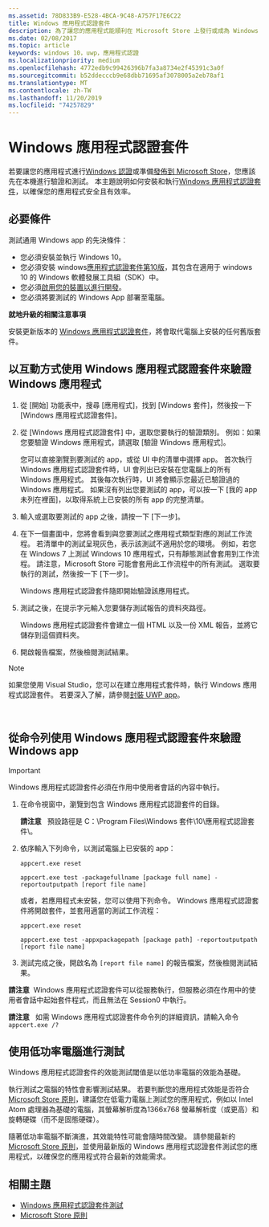 ```yaml
---
ms.assetid: 78D833B9-E528-4BCA-9C48-A757F17E6C22
title: Windows 應用程式認證套件
description: 為了讓您的應用程式能順利在 Microsoft Store 上發行或成為 Windows 認證，請在送出以進行認證之前，先在本機進行驗證和測試。 本主題示範如何安裝和執行 Windows 應用程式認證套件。
ms.date: 02/08/2017
ms.topic: article
keywords: windows 10，uwp，應用程式認證
ms.localizationpriority: medium
ms.openlocfilehash: 4772edb9c99426396b7fa3a8734e2f45391c3a0f
ms.sourcegitcommit: b52ddecccb9e68dbb71695af3078005a2eb78af1
ms.translationtype: MT
ms.contentlocale: zh-TW
ms.lasthandoff: 11/20/2019
ms.locfileid: "74257829"
---
```

# <a name="windows-app-certification-kit"></a>Windows 應用程式認證套件



若要讓您的應用程式進行[Windows 認證](https://msdn.microsoft.com/windows/desktop/jj134964.aspx)或準備[發佈到 Microsoft Store](https://docs.microsoft.com/windows/uwp/publish/app-submissions)，您應該先在本機進行驗證和測試。 本主題說明如何安裝和執行[Windows 應用程式認證套件](https://msdn.microsoft.com/en-US/windows/apps/bg127575)，以確保您的應用程式安全且有效率。

## <a name="prerequisites"></a>必要條件

測試通用 Windows app 的先決條件：

-   您必須安裝並執行 Windows 10。
-   您必須安裝 windows[應用程式認證套件第10版]( https://go.microsoft.com/fwlink/p/?LinkID=309666)，其包含在適用于 windows 10 的 Windows 軟體發展工具組（SDK）中。
-   您必須[啟用您的裝置以進行開發](https://docs.microsoft.com/windows/uwp/get-started/enable-your-device-for-development)。
-   您必須將要測試的 Windows App 部署至電腦。

**就地升級的相關注意事項**

安裝更新版本的 [Windows 應用程式認證套件]( https://go.microsoft.com/fwlink/p/?LinkID=309666)，將會取代電腦上安裝的任何舊版套件。

## <a name="validate-your-windows-app-using-the-windows-app-certification-kit-interactively"></a>以互動方式使用 Windows 應用程式認證套件來驗證 Windows 應用程式

1.  從 [開始] 功能表中，搜尋 [應用程式]，找到 [Windows 套件]，然後按一下 [Windows 應用程式認證套件]。

2.  從 [Windows 應用程式認證套件] 中，選取您要執行的驗證類別。 例如：如果您要驗證 Windows 應用程式，請選取 [驗證 Windows 應用程式]。

    您可以直接瀏覽到要測試的 app，或從 UI 中的清單中選擇 app。 首次執行 Windows 應用程式認證套件時，UI 會列出已安裝在您電腦上的所有 Windows 應用程式。 其後每次執行時，UI 將會顯示您最近已驗證過的 Windows 應用程式。 如果沒有列出您要測試的 app，可以按一下 [我的 app 未列在裡面]，以取得系統上已安裝的所有 app 的完整清單。

3.  輸入或選取要測試的 app 之後，請按一下 [下一步]。

4.  在下一個畫面中，您將會看到與您要測試之應用程式類型對應的測試工作流程。 若清單中的測試呈現灰色，表示該測試不適用於您的環境。 例如，若您在 Windows 7 上測試 Windows 10 應用程式，只有靜態測試會套用到工作流程。 請注意，Microsoft Store 可能會套用此工作流程中的所有測試。 選取要執行的測試，然後按一下 [下一步]。

    Windows 應用程式認證套件隨即開始驗證該應用程式。

5.  測試之後，在提示字元輸入您要儲存測試報告的資料夾路徑。

    Windows 應用程式認證套件會建立一個 HTML 以及一份 XML 報告，並將它儲存到這個資料夾。

6.  開啟報告檔案，然後檢閱測試結果。

> [!NOTE]
> 如果您使用 Visual Studio，您可以在建立應用程式套件時，執行 Windows 應用程式認證套件。 若要深入了解，請參閱[封裝 UWP app](/windows/msix/package/packaging-uwp-apps)。

 

## <a name="validate-your-windows-app-using-the-windows-app-certification-kit-from-a-command-line"></a>從命令列使用 Windows 應用程式認證套件來驗證 Windows app

> [!IMPORTANT]
> Windows 應用程式認證套件必須在作用中使用者會話的內容中執行。

1.  在命令視窗中，瀏覽到包含 Windows 應用程式認證套件的目錄。

    **請注意**   預設路徑是 C：\\Program Files\\Windows 套件\\10\\應用程式認證套件\\。

2.  依序輸入下列命令，以測試電腦上已安裝的 app：

    `appcert.exe reset`

    `appcert.exe test -packagefullname [package full name] -reportoutputpath [report file name]`

    或者，若應用程式未安裝，您可以使用下列命令。 Windows 應用程式認證套件將開啟套件，並套用適當的測試工作流程：

    `appcert.exe reset`

    `appcert.exe test -appxpackagepath [package path] -reportoutputpath [report file name]`

3.  測試完成之後，開啟名為 `[report file name]` 的報告檔案，然後檢閱測試結果。

**請注意**  Windows 應用程式認證套件可以從服務執行，但服務必須在作用中的使用者會話中起始套件程式，而且無法在 Session0 中執行。

**請注意**   如需 Windows 應用程式認證套件命令列的詳細資訊，請輸入命令 `appcert.exe /?`

## <a name="testing-with-a-low-power-computer"></a>使用低功率電腦進行測試

Windows 應用程式認證套件的效能測試閾值是以低功率電腦的效能為基礎。

執行測試之電腦的特性會影響測試結果。 若要判斷您的應用程式效能是否符合[Microsoft Store 原則](https://docs.microsoft.com/legal/windows/agreements/store-policies)，建議您在低電力電腦上測試您的應用程式，例如以 Intel Atom 處理器為基礎的電腦，其螢幕解析度為1366x768 螢幕解析度（或更高）和旋轉硬碟（而不是固態硬碟）。

隨著低功率電腦不斷演進，其效能特性可能會隨時間改變。 請參閱最新的[Microsoft Store 原則](https://docs.microsoft.com/legal/windows/agreements/store-policies)，並使用最新版的 Windows 應用程式認證套件測試您的應用程式，以確保您的應用程式符合最新的效能需求。

## <a name="related-topics"></a>相關主題

* [Windows 應用程式認證套件測試](windows-app-certification-kit-tests.md)
* [Microsoft Store 原則](https://docs.microsoft.com/legal/windows/agreements/store-policies)
 

 




